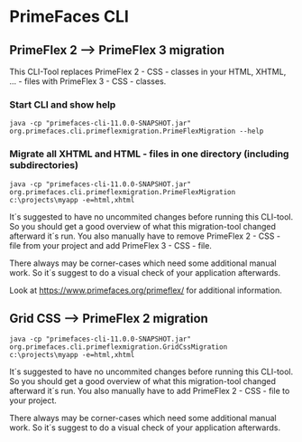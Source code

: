 # PrimeFaces CLI

## PrimeFlex 2 --> PrimeFlex 3 migration

This CLI-Tool replaces PrimeFlex 2 - CSS - classes in  your HTML, XHTML, ... - files with PrimeFlex 3 - CSS - classes. 

### Start CLI and show help

```java -cp "primefaces-cli-11.0.0-SNAPSHOT.jar" org.primefaces.cli.primeflexmigration.PrimeFlexMigration --help```

### Migrate all XHTML and HTML - files in one directory (including subdirectories)

```java -cp "primefaces-cli-11.0.0-SNAPSHOT.jar" org.primefaces.cli.primeflexmigration.PrimeFlexMigration c:\projects\myapp -e=html,xhtml```

It´s suggested to have no uncommited changes before running this CLI-tool. So you should get a good overview of what this migration-tool changed afterward it´s run. You also manually have to remove PrimeFlex 2 - CSS - file from your project and add PrimeFlex 3 - CSS - file.

There always may be corner-cases which need some additional manual work. So it´s suggest to do a visual check of your application afterwards.

Look at https://www.primefaces.org/primeflex/ for additional information.


## Grid CSS --> PrimeFlex 2 migration

```java -cp "primefaces-cli-11.0.0-SNAPSHOT.jar" org.primefaces.cli.primeflexmigration.GridCssMigration c:\projects\myapp -e=html,xhtml```

It´s suggested to have no uncommited changes before running this CLI-tool. So you should get a good overview of what this migration-tool changed afterward it´s run. You also manually have to add PrimeFlex 2 - CSS - file to your project.

There always may be corner-cases which need some additional manual work. So it´s suggest to do a visual check of your application afterwards.